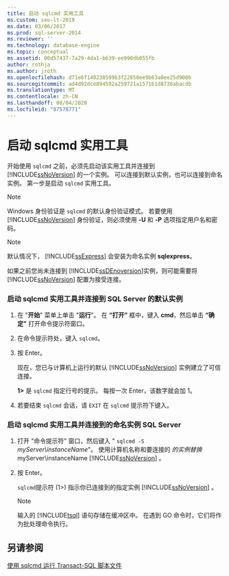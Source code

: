 ```yaml
---
title: 启动 sqlcmd 实用工具
ms.custom: seo-lt-2019
ms.date: 03/06/2017
ms.prod: sql-server-2014
ms.reviewer: ''
ms.technology: database-engine
ms.topic: conceptual
ms.assetid: 00d57437-7a29-4da1-b639-ee990db055fb
author: rothja
ms.author: jroth
ms.openlocfilehash: d71e6f140238599b3f22850ee9b63a0ee25d900b
ms.sourcegitcommit: ad4d92dce894592a259721a1571b1d8736abacdb
ms.translationtype: MT
ms.contentlocale: zh-CN
ms.lasthandoff: 08/04/2020
ms.locfileid: "87578771"
---
```

# <a name="start-the-sqlcmd-utility"></a>启动 sqlcmd 实用工具
  开始使用 `sqlcmd` 之前，必须先启动该实用工具并连接到 [!INCLUDE[ssNoVersion](../../includes/ssnoversion-md.md)] 的一个实例。 可以连接到默认实例，也可以连接到命名实例。 第一步是启动 `sqlcmd` 实用工具。  
  
> [!NOTE]  
>  Windows 身份验证是 `sqlcmd` 的默认身份验证模式。 若要使用 [!INCLUDE[ssNoVersion](../../includes/ssnoversion-md.md)] 身份验证，则必须使用 **-U** 和 **-P** 选项指定用户名和密码。  
  
> [!NOTE]  
>  默认情况下， [!INCLUDE[ssExpress](../../includes/ssexpress-md.md)] 会安装为命名实例 **sqlexpress**。  
  
 如果之前您尚未连接到 [!INCLUDE[ssDEnoversion](../../includes/ssdenoversion-md.md)]实例，则可能需要将 [!INCLUDE[ssNoVersion](../../includes/ssnoversion-md.md)] 配置为接受连接。  
  
### <a name="to-start-the-sqlcmd-utility-and-connect-to-a-default-instance-of-sql-server"></a>启动 sqlcmd 实用工具并连接到 SQL Server 的默认实例  
  
1.  在 "**开始**" 菜单上单击 "**运行**"。 在 **“打开”** 框中，键入 **cmd**，然后单击 **“确定”** 打开命令提示符窗口。  
  
2.  在命令提示符处，键入 `sqlcmd`。  
  
3.  按 Enter。  
  
     现在，您已与计算机上运行的默认 [!INCLUDE[ssNoVersion](../../includes/ssnoversion-md.md)] 实例建立了可信连接。  
  
     **1>** 是 `sqlcmd` 指定行号的提示。 每按一次 Enter，该数字就会加 1。  
  
4.  若要结束 `sqlcmd` 会话，请 `EXIT` 在 `sqlcmd` 提示符下键入。  
  
### <a name="to-start-the-sqlcmd-utility-and-connect-to-a-named-instance-of-sql-server"></a>启动 sqlcmd 实用工具并连接到的命名实例 SQL Server  
  
1.  打开 "命令提示符" 窗口，然后键入 " `sqlcmd -S` *myServer\instanceName*"。 使用计算机名称和要连接的 *的实例替换* myServer\instanceName [!INCLUDE[ssNoVersion](../../includes/ssnoversion-md.md)] 。  
  
2.  按 Enter。  
  
     `sqlcmd`提示符 (1>) 指示你已连接到的指定实例 [!INCLUDE[ssNoVersion](../../includes/ssnoversion-md.md)] 。  
  
    > [!NOTE]  
    >  输入的 [!INCLUDE[tsql](../../includes/tsql-md.md)] 语句存储在缓冲区中。 在遇到 GO 命令时，它们将作为批处理命令执行。  
  
## <a name="see-also"></a>另请参阅  
 [使用 sqlcmd 运行 Transact-SQL 脚本文件](sqlcmd-run-transact-sql-script-files.md)  
  
  
